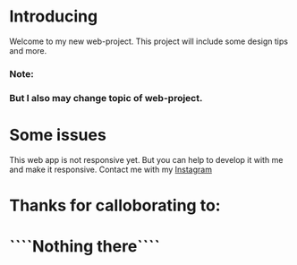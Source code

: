 <h1>Introducing</h1>
Welcome to my new web-project. This project will include some design tips and more.
<h3>Note:<h3>
But I also may change topic of web-project.
<h1>Some issues</h1>
This web app is not responsive yet. But you can help to develop it with me and make it responsive. Contact me with my <a href='https://instagram.com/avoe.x'>Instagram</a>
<h1>Thanks for calloborating to:<h1>
````Nothing there````
